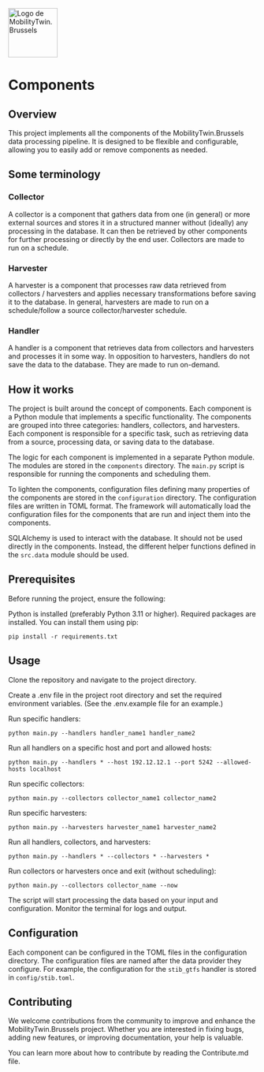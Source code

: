 <img src="https://mobilitytwin.brussels/static/logo.png" alt="Logo de MobilityTwin.Brussels" height=100>

# Components

## Overview

This project implements all the components of the MobilityTwin.Brussels
data processing pipeline. It is designed to be flexible and configurable,
allowing you to easily add or remove components as needed.

## Some terminology

### Collector

A collector is a component that gathers data from one (in general) or more
external sources and stores it in a structured manner without (ideally) any processing
in the database. It can then be retrieved by other components for further processing or
directly by the end user. Collectors are made to run on a schedule.

### Harvester

A harvester is a component that processes raw data retrieved from collectors / harvesters
and applies necessary transformations before saving it to the database. In general,
harvesters are made to run on a schedule/follow a source collector/harvester schedule.

### Handler

A handler is a component that retrieves data from collectors and harvesters
and processes it in some way. In opposition to harvesters, handlers do
not save the data to the database. They are made to run on-demand.

## How it works

The project is built around the concept of components. Each component is a Python module that implements a specific
functionality. The components are grouped into three categories: handlers, collectors, and harvesters. Each component is
responsible for a specific task, such as retrieving data from a source, processing data, or saving data to the database.

The logic for each component is implemented in a separate Python module. The modules are stored in the `components`
directory. The `main.py` script is responsible for running the components and scheduling them.

To lighten the components, configuration files defining many properties of the components are stored in
the `configuration` directory. The configuration files are written in TOML format. The framework
will automatically load the configuration files for the components that are run and inject them into the components.

SQLAlchemy is used to interact with the database. It should not be used directly in the components. Instead, the
different helper functions defined in the `src.data` module should be used.

## Prerequisites

Before running the project, ensure the following:

Python is installed (preferably Python 3.11 or higher).
Required packages are installed. You can install them using pip:

`pip install -r requirements.txt`

## Usage

Clone the repository and navigate to the project directory.

Create a .env file in the project root directory and set the required environment variables. (See the .env.example file
for an example.)

Run specific handlers:

`python main.py --handlers handler_name1 handler_name2`

Run all handlers on a specific host and port and allowed hosts:

`python main.py --handlers * --host 192.12.12.1 --port 5242 --allowed-hosts localhost`

Run specific collectors:

`python main.py --collectors collector_name1 collector_name2`

Run specific harvesters:

`python main.py --harvesters harvester_name1 harvester_name2`

Run all handlers, collectors, and harvesters:

`python main.py --handlers * --collectors * --harvesters *`

Run collectors or harvesters once and exit (without scheduling):

`python main.py --collectors collector_name --now`

The script will start processing the data based on your input and configuration. Monitor the terminal for logs and
output.

## Configuration

Each component can be configured in the TOML files in the configuration directory. The configuration files are named
after the data provider they configure. For example, the configuration for the `stib_gtfs` handler is stored in
`config/stib.toml`.

## Contributing

We welcome contributions from the community to improve and enhance the MobilityTwin.Brussels project. Whether you are interested in fixing bugs, adding new features, or improving documentation, your help is valuable. 

You can learn more about how to contribute by reading the Contribute.md file.

